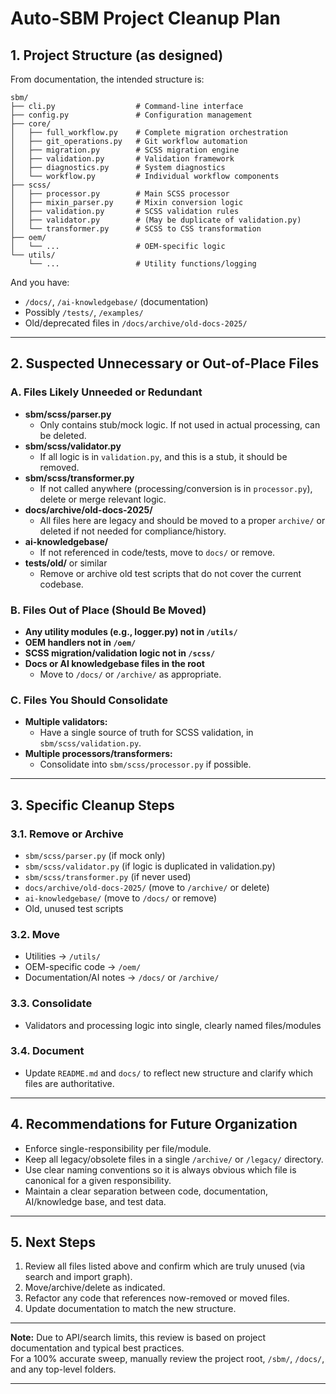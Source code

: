 # Auto-SBM Project Cleanup Plan

## 1. Project Structure (as designed)

From documentation, the intended structure is:
```
sbm/
├── cli.py                  # Command-line interface
├── config.py               # Configuration management
├── core/
│   ├── full_workflow.py    # Complete migration orchestration
│   ├── git_operations.py   # Git workflow automation
│   ├── migration.py        # SCSS migration engine
│   ├── validation.py       # Validation framework
│   ├── diagnostics.py      # System diagnostics
│   └── workflow.py         # Individual workflow components
├── scss/
│   ├── processor.py        # Main SCSS processor
│   ├── mixin_parser.py     # Mixin conversion logic
│   ├── validation.py       # SCSS validation rules
│   ├── validator.py        # (May be duplicate of validation.py)
│   └── transformer.py      # SCSS to CSS transformation
├── oem/
│   └── ...                 # OEM-specific logic
└── utils/
    └── ...                 # Utility functions/logging
```

And you have:
- `/docs/`, `/ai-knowledgebase/` (documentation)
- Possibly `/tests/`, `/examples/`
- Old/deprecated files in `/docs/archive/old-docs-2025/`

---

## 2. Suspected Unnecessary or Out-of-Place Files

### A. Files Likely Unneeded or Redundant

- **sbm/scss/parser.py**  
  - Only contains stub/mock logic. If not used in actual processing, can be deleted.
- **sbm/scss/validator.py**  
  - If all logic is in `validation.py`, and this is a stub, it should be removed.
- **sbm/scss/transformer.py**  
  - If not called anywhere (processing/conversion is in `processor.py`), delete or merge relevant logic.
- **docs/archive/old-docs-2025/**  
  - All files here are legacy and should be moved to a proper `archive/` or deleted if not needed for compliance/history.
- **ai-knowledgebase/**  
  - If not referenced in code/tests, move to `docs/` or remove.
- **tests/old/** or similar  
  - Remove or archive old test scripts that do not cover the current codebase.

### B. Files Out of Place (Should Be Moved)

- **Any utility modules (e.g., logger.py) not in `/utils/`**
- **OEM handlers not in `/oem/`**
- **SCSS migration/validation logic not in `/scss/`**
- **Docs or AI knowledgebase files in the root**  
  - Move to `/docs/` or `/archive/` as appropriate.

### C. Files You Should Consolidate

- **Multiple validators:**  
  - Have a single source of truth for SCSS validation, in `sbm/scss/validation.py`.
- **Multiple processors/transformers:**  
  - Consolidate into `sbm/scss/processor.py` if possible.

---

## 3. Specific Cleanup Steps

### 3.1. Remove or Archive
- `sbm/scss/parser.py` (if mock only)
- `sbm/scss/validator.py` (if logic is duplicated in validation.py)
- `sbm/scss/transformer.py` (if never used)
- `docs/archive/old-docs-2025/` (move to `/archive/` or delete)
- `ai-knowledgebase/` (move to `/docs/` or remove)
- Old, unused test scripts

### 3.2. Move
- Utilities → `/utils/`
- OEM-specific code → `/oem/`
- Documentation/AI notes → `/docs/` or `/archive/`

### 3.3. Consolidate
- Validators and processing logic into single, clearly named files/modules

### 3.4. Document
- Update `README.md` and `docs/` to reflect new structure and clarify which files are authoritative.

---

## 4. Recommendations for Future Organization

- Enforce single-responsibility per file/module.
- Keep all legacy/obsolete files in a single `/archive/` or `/legacy/` directory.
- Use clear naming conventions so it is always obvious which file is canonical for a given responsibility.
- Maintain a clear separation between code, documentation, AI/knowledge base, and test data.

---

## 5. Next Steps

1. Review all files listed above and confirm which are truly unused (via search and import graph).
2. Move/archive/delete as indicated.
3. Refactor any code that references now-removed or moved files.
4. Update documentation to match the new structure.

---

**Note:** Due to API/search limits, this review is based on project documentation and typical best practices.  
For a 100% accurate sweep, manually review the project root, `/sbm/`, `/docs/`, and any top-level folders.

---